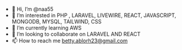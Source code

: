 - 👋 Hi, I’m @naa55
- 👀 I’m interested in PHP , LARAVEL, LIVEWIRE, REACT, JAVASCRIPT, MONGODB, MYSQL, TAILWIND, CSS
- 🌱 I’m currently learning AWS
- 💞️ I’m looking to collaborate on LARAVEL AND REACT
- 📫 How to reach me betty.ablorh23@gmail.com

<!---
naa55/naa55 is a ✨ special ✨ repository because its `README.md` (this file) appears on your GitHub profile.
You can click the Preview link to take a look at your changes.
--->

